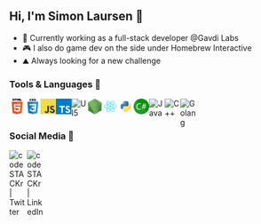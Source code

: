 ## Hi, I'm Simon Laursen 👋
- 🏢 Currently working as a full-stack developer @Gavdi Labs
- 🎮 I also do game dev on the side under Homebrew Interactive
- ⛰️ Always looking for a new challenge

### Tools & Languages 🧰
[<img align="left" alt="HTML5" width="28px" src="https://raw.githubusercontent.com/github/explore/80688e429a7d4ef2fca1e82350fe8e3517d3494d/topics/html/html.png" />][HTML]
[<img align="left" alt="CSS" width="28px" src="https://raw.githubusercontent.com/github/explore/80688e429a7d4ef2fca1e82350fe8e3517d3494d/topics/css/css.png" />][CSS]
[<img align="left" alt="JavaScript" width="28px" src="https://raw.githubusercontent.com/github/explore/80688e429a7d4ef2fca1e82350fe8e3517d3494d/topics/javascript/javascript.png" />][JavaScript]
[<img align="left" alt="TypeScript" width="28px" src="https://raw.githubusercontent.com/github/explore/80688e429a7d4ef2fca1e82350fe8e3517d3494d/topics/typescript/typescript.png" />][TypeScript]
[<img align="left" alt="UI5" width="28px" src="https://sap.github.io/ui5-webcomponents/assets/images/logo.png" />][UI5]
[<img align="left" alt="NodeJS" width="28px" src="https://raw.githubusercontent.com/github/explore/80688e429a7d4ef2fca1e82350fe8e3517d3494d/topics/nodejs/nodejs.png" />][NodeJS]
[<img align="left" alt="React" width="28px" src="https://raw.githubusercontent.com/github/explore/80688e429a7d4ef2fca1e82350fe8e3517d3494d/topics/react/react.png" />][React]
[<img align="left" alt="Python" width="28px" src="https://raw.githubusercontent.com/github/explore/80688e429a7d4ef2fca1e82350fe8e3517d3494d/topics/python/python.png" />][Python]
[<img align="left" alt="C#" width="28px" src="https://raw.githubusercontent.com/github/explore/80688e429a7d4ef2fca1e82350fe8e3517d3494d/topics/csharp/csharp.png" />][CSharp]
[<img align="left" alt="Java" width="28px" src="https://i.pinimg.com/originals/f1/ea/a7/f1eaa7278f64e27128e062a3de918265.png" />][Java]
[<img align="left" alt="C++" width="28px" src="https://raw.githubusercontent.com/isocpp/logos/master/cpp_logo.png" />][CPlusPlus]
<img align="left" alt="Golang" width="28px" src="https://external-content.duckduckgo.com/iu/?u=https%3A%2F%2Fcdn.icon-icons.com%2Ficons2%2F2699%2FPNG%2F512%2Fgolang_logo_icon_171073.png&f=1&nofb=1" />

<br/><br/>

### Social Media 💬
[<img align="left" alt="codeSTACKr | Twitter" width="32px" src="https://cdn.jsdelivr.net/npm/simple-icons@v3/icons/twitter.svg"/>][twitter]
[<img align="left" alt="codeSTACKr | LinkedIn" width="32px" src="https://cdn.jsdelivr.net/npm/simple-icons@v3/icons/linkedin.svg"/>][linkedin]

[twitter]: https://twitter.com/simonvlaursen 
[linkedin]: https://www.linkedin.com/in/simon-vestergaard-laursen-7b98406a/
[HTML]: https://developer.mozilla.org/en-US/docs/Web/HTML
[CSS]: https://www.w3schools.com/css/css_intro.asp
[JavaScript]: https://developer.mozilla.org/en-US/docs/Web/JavaScript
[TypeScript]: https://www.typescriptlang.org/
[CSharp]: https://docs.microsoft.com/en-us/dotnet/csharp/
[Java]: https://www.java.com/en/
[CPlusPlus]: https://en.wikipedia.org/wiki/C%2B%2B
[NodeJS]: https://nodejs.org/en/
[UI5]: https://sapui5.hana.ondemand.com/ 
[Unity]: https://unity.com/
[Unreal]: https://www.unrealengine.com/en-US/
[MonoGame]: https://www.monogame.net/
[React]: https://reactjs.org/
[Python]: https://www.python.org/
